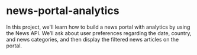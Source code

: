 # news-portal-analytics
In this project, we'll learn how to build a news portal with analytics by using the News API. We’ll ask about user preferences regarding the date, country, and news categories, and then display the filtered news articles on the portal.
